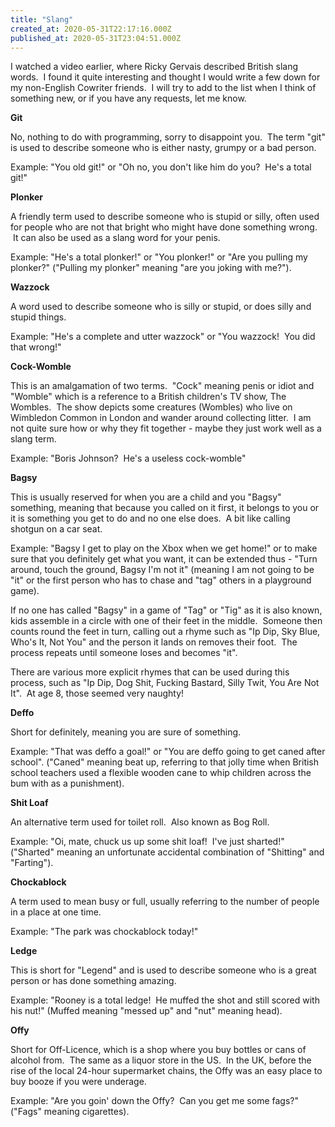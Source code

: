 ```yaml
---
title: "Slang"
created_at: 2020-05-31T22:17:16.000Z
published_at: 2020-05-31T23:04:51.000Z
---
```

I watched a video earlier, where Ricky Gervais described British slang words.  I found it quite interesting and thought I would write a few down for my non-English Cowriter friends.  I will try to add to the list when I think of something new, or if you have any requests, let me know.

**Git**

No, nothing to do with programming, sorry to disappoint you.  The term "git" is used to describe someone who is either nasty, grumpy or a bad person.

Example: "You old git!" or "Oh no, you don't like him do you?  He's a total git!"

**Plonker**

A friendly term used to describe someone who is stupid or silly, often used for people who are not that bright who might have done something wrong.  It can also be used as a slang word for your penis.

Example: "He's a total plonker!" or "You plonker!" or "Are you pulling my plonker?" ("Pulling my plonker" meaning "are you joking with me?").

**Wazzock**

A word used to describe someone who is silly or stupid, or does silly and stupid things.

Example: "He's a complete and utter wazzock" or "You wazzock!  You did that wrong!"

**Cock-Womble**

This is an amalgamation of two terms.  "Cock" meaning penis or idiot and "Womble" which is a reference to a British children's TV show, The Wombles.  The show depicts some creatures (Wombles) who live on Wimbledon Common in London and wander around collecting litter.  I am not quite sure how or why they fit together - maybe they just work well as a slang term.

Example: "Boris Johnson?  He's a useless cock-womble"

**Bagsy**

This is usually reserved for when you are a child and you "Bagsy" something, meaning that because you called on it first, it belongs to you or it is something you get to do and no one else does.  A bit like calling shotgun on a car seat.

Example: "Bagsy I get to play on the Xbox when we get home!" or to make sure that you definitely get what you want, it can be extended thus - "Turn around, touch the ground, Bagsy I'm not it" (meaning I am not going to be "it" or the first person who has to chase and "tag" others in a playground game).

If no one has called "Bagsy" in a game of "Tag" or "Tig" as it is also known, kids assemble in a circle with one of their feet in the middle.  Someone then counts round the feet in turn, calling out a rhyme such as "Ip Dip, Sky Blue, Who's It, Not You" and the person it lands on removes their foot.  The process repeats until someone loses and becomes "it".

There are various more explicit rhymes that can be used during this process, such as "Ip Dip, Dog Shit, Fucking Bastard, Silly Twit, You Are Not It".  At age 8, those seemed very naughty!

**Deffo**

Short for definitely, meaning you are sure of something.

Example: "That was deffo a goal!" or "You are deffo going to get caned after school". ("Caned" meaning beat up, referring to that jolly time when British school teachers used a flexible wooden cane to whip children across the bum with as a punishment).

**Shit Loaf**

An alternative term used for toilet roll.  Also known as Bog Roll.

Example: "Oi, mate, chuck us up some shit loaf!  I've just sharted!" ("Sharted" meaning an unfortunate accidental combination of "Shitting" and "Farting").

**Chockablock**

A term used to mean busy or full, usually referring to the number of people in a place at one time.

Example: "The park was chockablock today!"

**Ledge**

This is short for "Legend" and is used to describe someone who is a great person or has done something amazing.

Example: "Rooney is a total ledge!  He muffed the shot and still scored with his nut!" (Muffed meaning "messed up" and "nut" meaning head).

**Offy**

Short for Off-Licence, which is a shop where you buy bottles or cans of alcohol from.  The same as a liquor store in the US.  In the UK, before the rise of the local 24-hour supermarket chains, the Offy was an easy place to buy booze if you were underage.

Example: "Are you goin' down the Offy?  Can you get me some fags?" ("Fags" meaning cigarettes).
